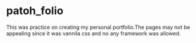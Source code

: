 # patoh_folio

This was  practice on creating my personal portfolio.The pages may not be appealing since it was vannila css and no any framework was allowed.